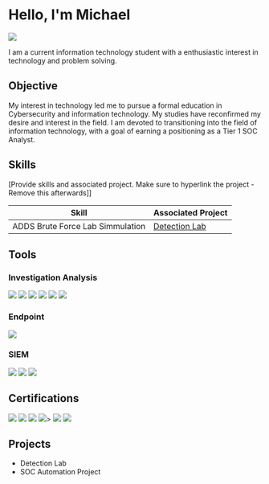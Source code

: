 # Hello, I'm Michael
<a href="https://linkedin/michael-jones-9958259b.com"><img src="https://img.shields.io/badge/-LinkedIn-0072b1?&style=for-the-badge&logo=linkedin&logoColor=white" /></a>


I am a current information technology student with a enthusiastic interest in technology and problem solving.  

## Objective

My interest in technology led me to pursue a formal education in Cybersecurity and information technology.  My studies have reconfirmed my desire and interest in the field.  I am devoted to transitioning into the field of information technology, with a goal of earning a positioning as a Tier 1 SOC Analyst.

## Skills
[Provide skills and associated project. Make sure to hyperlink the project - Remove this afterwards]]

| Skill                                         | Associated Project         |
|-----------------------------------------------|----------------------------|
| ADDS Brute Force Lab Simmulation              | <a href="https://google.com">Detection Lab</a>|

## Tools

### Investigation Analysis
<div>
    <img src="https://img.shields.io/badge/-Wireshark-1679A7?&style=for-the-badge&logo=Wireshark&logoColor=white" />
    <img src="https://img.shields.io/badge/-VirusTotal-3949AB?style=for-the-badge&logo=VirusTotal&logoColor=white" />
    <img src="https://img.shields.io/badge/-MITRE%20ATT%26CK-FF5733?style=for-the-badge&logo=MITRE&logoColor=white" />
    <img src="https://img.shields.io/badge/-CVE-0078D7?style=for-the-badge&logo=CVSS&logoColor=white" />
    <img src="https://img.shields.io/badge/-ANY.RUN-FF9E0F?style=for-the-badge&logo=Google%20Drive&logoColor=white" />
    <img src="https://img.shields.io/badge/-CyberChef-4CAF50?style=for-the-badge&logo=CodeSandbox&logoColor=white" />
</div>

### Endpoint
<div>
    <img src="https://img.shields.io/badge/-Microsoft_Defender_for_Endpoint-00A4EF?&style=for-the-badge&logo=Microsoft&logoColor=white" />
</div>

### SIEM
<div>
    <img src="https://img.shields.io/badge/-Kusto%20Query%20Language-512BD4?style=for-the-badge&logo=Microsoft&logoColor=white" />
    <img src="https://img.shields.io/badge/-Splunk-000000?&style=for-the-badge&logo=Splunk&logoColor=white" />
    <img src="https://img.shields.io/badge/-Elastic-005571?&style=for-the-badge&logo=Elastic&logoColor=white" />
</div>

## Certifications
<div>
<img src="https://img.shields.io/badge/-Security%2B-FF0000?&style=for-the-badge&logo=CompTIA&logoColor=white" />
<img src="https://img.shields.io/badge/-Network%2B-007ACC?&style=for-the-badge&logo=CompTIA&logoColor=white" />
<img src="https://img.shields.io/badge/-A%2B-4D4D4D?&style=for-the-badge&logo=CompTIA&logoColor=white" />
<img src="https://img.shields.io/badge/-ITIL%204%20Certified-5A5A5A?&style=for-the-badge&logoColor=white" />>
<img src="https://img.shields.io/badge/-Linux%20Essentials-4EAA25?style=for-the-badge&logo=Linux&logoColor=white" />
<img src="https://img.shields.io/badge/-(ISC)²%20Associate%20of%20SSCP-00ADEF?style=for-the-badge&logo=ISC2&logoColor=white" />
</div>

## Projects
- Detection Lab
- SOC Automation Project

